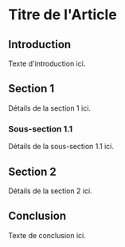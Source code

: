 # Titre de l'Article

## Introduction

Texte d'introduction ici.

## Section 1

Détails de la section 1 ici.

### Sous-section 1.1

Détails de la sous-section 1.1 ici.

## Section 2

Détails de la section 2 ici.

## Conclusion

Texte de conclusion ici.
